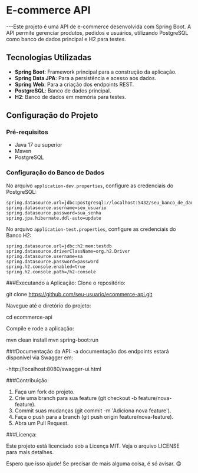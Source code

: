 # E-commerce API

---Este projeto é uma API de e-commerce desenvolvida com Spring Boot. A API permite gerenciar produtos, pedidos e usuários, utilizando PostgreSQL como banco de dados principal e H2 para testes.

## Tecnologias Utilizadas

- **Spring Boot**: Framework principal para a construção da aplicação.
- **Spring Data JPA**: Para a persistência e acesso aos dados.
- **Spring Web**: Para a criação dos endpoints REST.
- **PostgreSQL**: Banco de dados principal.
- **H2**: Banco de dados em memória para testes.

## Configuração do Projeto

### Pré-requisitos

- Java 17 ou superior
- Maven
- PostgreSQL

### Configuração do Banco de Dados

No arquivo `application-dev.properties`, configure as credenciais do PostgreSQL:

```properties
spring.datasource.url=jdbc:postgresql://localhost:5432/seu_banco_de_dados
spring.datasource.username=seu_usuario
spring.datasource.password=sua_senha
spring.jpa.hibernate.ddl-auto=update

```
No arquivo `application-test.properties`, configure as credenciais do Banco H2:

```properties
spring.datasource.url=jdbc:h2:mem:testdb
spring.datasource.driverClassName=org.h2.Driver
spring.datasource.username=sa
spring.datasource.password=password
spring.h2.console.enabled=true
spring.h2.console.path=/h2-console

```
###Executando a Aplicação:
Clone o repositório:

git clone https://github.com/seu-usuario/ecommerce-api.git

Navegue até o diretório do projeto:

cd ecommerce-api

Compile e rode a aplicação:

mvn clean install
mvn spring-boot:run

###Documentação da API:
-a documentação dos endpoints estará disponível via Swagger em:

-http://localhost:8080/swagger-ui.html

###Contribuição:

1. Faça um fork do projeto.
2. Crie uma branch para sua feature (git checkout -b feature/nova-feature).
3. Commit suas mudanças (git commit -m 'Adiciona nova feature').
4. Faça o push para a branch (git push origin feature/nova-feature).
5. Abra um Pull Request.

###Licença:

Este projeto está licenciado sob a Licença MIT. Veja o arquivo LICENSE para mais detalhes.

Espero que isso ajude! Se precisar de mais alguma coisa, é só avisar. 😊




